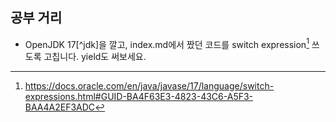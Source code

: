 ## 공부 거리

- OpenJDK 17[^jdk]을 깔고, index.md에서 짰던 코드를 switch expression[^switch-expressions] 쓰도록 고칩니다. yield도 써보세요.

<!-- TODO:
    enum + switch 예제와 문제
    [subtyping + switch](pattern-matching) = [Algebraic Data Types](https://ocamlbook.org/algebraic-types/)
        - still experimental
        - Pizza에서 벌써 시도 한 바 있으나 ... Interpreter + Visitor Pattern으로 할 수 있다고 뺌
-->

[pattern-matching]: https://docs.oracle.com/en/java/javase/17/language/pattern-matching-switch-expressions-and-statements.html

[^switch-expressions]: https://docs.oracle.com/en/java/javase/17/language/switch-expressions.html#GUID-BA4F63E3-4823-43C6-A5F3-BAA4A2EF3ADC
